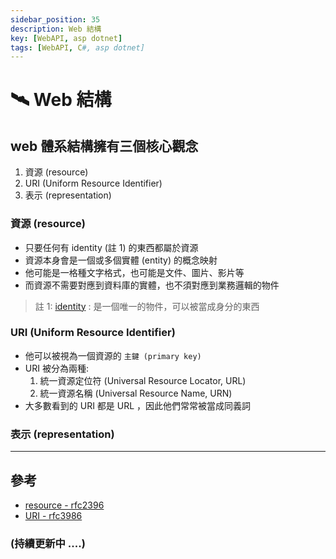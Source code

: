 ```yaml
---
sidebar_position: 35
description: Web 結構
key: [WebAPI, asp dotnet]
tags: [WebAPI, C#, asp dotnet]
---
```


# 🛰 Web 結構

## web 體系結構擁有三個核心觀念

1. 資源 (resource)
2. URI (Uniform Resource Identifier)
3. 表示 (representation)

### 資源 (resource)

- 只要任何有 identity (註 1) 的東西都屬於資源
- 資源本身會是一個或多個實體 (entity) 的概念映射
- 他可能是一格種文字格式，也可能是文件、圖片、影片等
- 而資源不需要對應到資料庫的實體，也不須對應到業務邏輯的物件

> 註 1:
> [identity](https://www.rfc-editor.org/rfc/rfc2396#section-1.1) :
> 是一個唯一的物件，可以被當成身分的東西

### URI (Uniform Resource Identifier)

- 他可以被視為一個資源的 `主鍵 (primary key)`
- URI 被分為兩種:
  1. 統一資源定位符 (Universal Resource Locator, URL)
  2. 統一資源名稱 (Universal Resource Name, URN)
- 大多數看到的 URI 都是 URL ，因此他們常常被當成同義詞

### 表示 (representation)

---

## 參考

- [resource - rfc2396](https://www.rfc-editor.org/rfc/rfc2396#section-1.1)
- [URI - rfc3986](https://www.rfc-editor.org/rfc/rfc3986)

### (持續更新中 ....)
